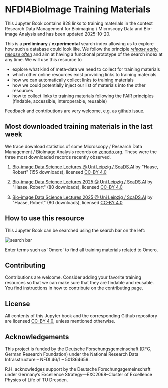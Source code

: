 # NFDI4BioImage Training Materials

This Jupyter Book contains 828 links to training materials in the context Research Data Management for Bioimaging / Microscopy Data and Bio-image Analysis and has been updated 2025-10-20.

This is a **preliminary** / **experimental** search index allowing us to explore how such a database could look like. We follow the principle [_release early, release often_](https://en.wikipedia.org/wiki/Release_early,_release_often) and aim at having a functional prototype of the search index at any time. We will use this resource to 
* explore what kind of meta-data we need to collect for training materials
* which other online resources exist providing links to training materials
* how we can automatically collect links to training materials
* how we could potentially inject our list of materials into the other resources
* how to collect links to training materials following the FAIR principles (findable, accessible, interoperable, reusable)

Feedback and contributions are very welcome, e.g. as [github issue](https://github.com/NFDI4BIOIMAGE/training/issues).

## Most downloaded training materials in the last week
We trace download statistics of some Microscopy / Research Data Management / BioImage Analysis records on [zenodo.org](https://zenodo.org). These were the three most downloaded records recently observed.


1. [Bio-image Data Science Lectures @ Uni Leipzig / ScaDS.AI](https://zenodo.org/records/12623730) by "Haase, Robert" (155 downloads), licensed [CC-BY 4.0](https://creativecommons.org/licenses/by/4.0/)

2. [Bio-image Data Science Lectures 2025 @ Uni Leipzig / ScaDS.AI](https://zenodo.org/records/15546497) by "Haase, Robert" (80 downloads), licensed [CC-BY 4.0](https://creativecommons.org/licenses/by/4.0/)

3. [Bio-image Data Science Lectures 2025 @ Uni Leipzig / ScaDS.AI](https://zenodo.org/records/15793536) by "Haase, Robert" (80 downloads), licensed [CC-BY 4.0](https://creativecommons.org/licenses/by/4.0/)

## How to use this resource

This Jupyter Book can be searched using the search bar on the left:

![search bar](how_to_use.png)

Enter terms such as 'Omero' to find all training materials related to Omero.

## Contributing

Contributions are welcome. Consider adding your favorite training resources so that we can make sure that they are findable and reusable.
You find instructions in how to contribute on the contributing page.

## License

All contents of this Jupyter book and the corresponding Github repository are licensed [CC-BY 4.0](https://creativecommons.org/licenses/by/4.0/), unless mentioned otherwise.

## Acknowledgements

This project is funded by the Deutsche Forschungsgemeinschaft (DFG, German  Research Foundation) under the National Research Data Infrasstructure – NFDI 46/1 – 501864659.

R.H. acknowledges support by the Deutsche Forschungsgemeinschaft under Germany’s Excellence Strategy—EXC2068–Cluster of Excellence Physics of Life of TU Dresden.
